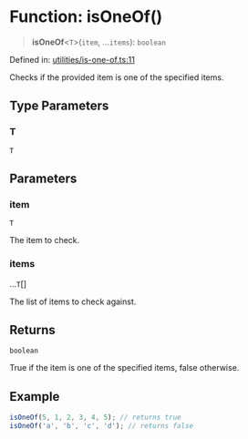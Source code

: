 # Function: isOneOf()

> **isOneOf**\<`T`\>(`item`, ...`items`): `boolean`

Defined in: [utilities/is-one-of.ts:11](https://github.com/Forge-Game-Engine/Forge/blob/7b95769650b59c5ba12aa490e41717344ca6bf1e/src/utilities/is-one-of.ts#L11)

Checks if the provided item is one of the specified items.

## Type Parameters

### T

`T`

## Parameters

### item

`T`

The item to check.

### items

...`T`[]

The list of items to check against.

## Returns

`boolean`

True if the item is one of the specified items, false otherwise.

## Example

```ts
isOneOf(5, 1, 2, 3, 4, 5); // returns true
isOneOf('a', 'b', 'c', 'd'); // returns false
```
